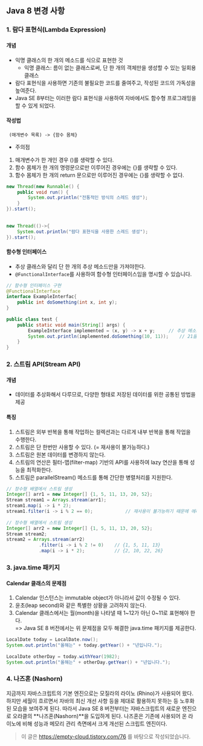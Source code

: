 ## Java 8 변경 사항
### 1. 람다 표현식(Lambda Expression)
#### 개념
* 익명 클래스의 한 개의 메소드를 식으로 표현한 것
  * 익명 클래스: 름이 없는 클래스로써, 단 한 개의 객체만을 생성할 수 있는 일회용 클래스
* 람다 표현식을 사용하면 기존의 불필요한 코드를 줄여주고, 작성된 코드의 가독성을 높여준다.
* Java SE 8부터는 이러한 람다 표현식을 사용하여 자바에서도 함수형 프로그래밍을 할 수 있게 되었다.

#### 작성법
``` (매개변수 목록) -> {함수 몸체}```
* 주의점
1. 매개변수가 한 개인 경우 ()를 생략할 수 있다.
2. 함수 몸체가 한 개의 명령문으로만 이루어진 경우에는 {}를 생략할 수 있다.
3. 함수 몸체가 한 개의 return 문으로만 이루어진 경우에는 {}를 생략할 수 없다.
``` java
new Thread(new Runnable() {
    public void run() {
        System.out.println("전통적인 방식의 스레드 생성");
    }
}).start();
 
 
new Thread(()->{
    System.out.println("람다 표현식을 사용한 스레드 생성");
}).start();
```

#### 함수형 인터페이스
* 추상 클래스와 달리 단 한 개의 추상 메소드만을 가져야한다.
* `@FunctionalInterface`를 사용하여 함수형 인터페이스임을 명시할 수 있습니다.
``` java
// 함수형 인터페이스 구현
@FunctionalInterface
interface ExampleInterfac{
    public int doSomething(int x, int y);
}
 
public class test {
    public static void main(String[] args) {
        ExampleInterface implemented = (x, y) -> x + y;		// 추상 메소드 구현
        System.out.println(implemented.doSomething(10, 11));	// 21을 출력함
    }
}
```

### 2. 스트림 API(Stream API)
#### 개념
* 데이터를 추상화해서 다루므로, 다양한 형태로 저장된 데이터를 위한 공통된 방법을 제공

#### 특징
1. 스트림은 외부 반복을 통해 작업하는 컬렉션과는 다르게 내부 반복을 통해 작업을 수행한다.
2. 스트림은 단 한번만 사용할 수 있다. (= 재사용이 불가능하다.)
3. 스트림은 원본 데이터를 변경하지 않는다.
4. 스트림의 연산은 필터-맵(filter-map) 기반의 API를 사용하여 lazy 연산을 통해 성능을 최적화한다.
5. 스트림은 parallelStream() 메소드를 통해 간단한 병렬처리를 지원한다.
``` java
// 정수형 배열에서 스트림 생성
Integer[] arr1 = new Integer[] {1, 5, 11, 13, 20, 52};
Stream stream1 = Arrays.stream(arr1);
stream1.map(i -> i * 2);
stream1.filter(i -> i % 2 == 0);			// 재사용이 불가능하기 때문에 에러 발생!
 
// 정수형 배열에서 스트림 생성
Integer[] arr2 = new Integer[] {1, 5, 11, 13, 20, 52};
Stream stream2;
stream2 = Arrays.stream(arr2)
            .filter(i -> i % 2 != 0)	// {1, 5, 11, 13}
            .map(i -> i * 2);			// {2, 10, 22, 26}
```

### 3. java.time 패키지
#### Calendar 클래스의 문제점
1. Calendar 인스턴스는 immutable object가 아니라서 값이 수정될 수 있다.
2. 윤초(leap second)와 같은 특별한 상황을 고려하지 않는다.
3. Calendar 클래스에서는 월(month)을 나타낼 때 1~12가 아닌 0~11로 표현해야 한다.  
=> Java SE 8 버전에서는 위 문제점을 모두 해결한 java.time 패키지를 제공한다.
``` java
LocalDate today = LocalDate.now();
System.out.println("올해는" + today.getYear() + "년입니다.");
 
LocalDate otherDay = today.withYear(1982);
System.out.println("올해는" + otherDay.getYear() + "년입니다.");
```

### 4. 나즈혼 (Nashorn)
지금까지 자바스크립트의 기본 엔진으로는 모질라의 라이노 (Rhino)가 사용되어 왔다. 
하지만 세월이 흐르면서 자바의 최신 개선 사항 등을 제대로 활용하지 못하는 등 노후화 된 모습을 보여주게 된다.
따라서 Java SE 8 버전부터는 자바스크립트의 새로운 엔진으로 오라클의 **나즈혼(Nashorn)**을 도입하게 된다. 
나즈혼은 기존에 사용되어 온 라이노에 비해 성능과 메모리 관리 측면에서 크게 개선된 스크립트 엔진이다.

> 이 글은 https://empty-cloud.tistory.com/76 를 바탕으로 작성되었습니다.
